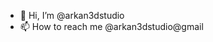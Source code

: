 - 👋 Hi, I’m @arkan3dstudio
- 📫 How to reach me @arkan3dstudio@gmail

<!---
arkan3dstudio/arkan3dstudio is a ✨ special ✨ repository because its `README.md` (this file) appears on your GitHub profile.
You can click the Preview link to take a look at your changes.
--->
